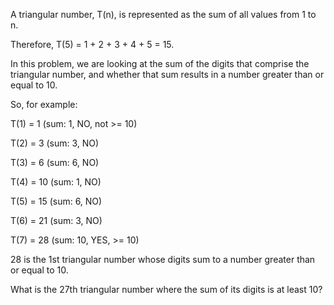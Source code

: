 A triangular number, T(n), is represented as the sum of all values from 1 to n.

Therefore, T(5) = 1 + 2 + 3 + 4 + 5 = 15.



In this problem, we are looking at the sum of the digits that comprise the triangular number, and whether that sum results in a number greater than or equal to 10.



So, for example:

T(1) = 1 (sum: 1, NO, not >= 10)

T(2) = 3 (sum: 3, NO)

T(3) = 6 (sum: 6, NO)

T(4) = 10 (sum: 1, NO)

T(5) = 15 (sum: 6, NO)

T(6) = 21 (sum: 3, NO)

T(7) = 28 (sum: 10, YES, >= 10)

28 is the 1st triangular number whose digits sum to a number greater than or equal to 10.



What is the 27th triangular number where the sum of its digits is at least 10?
